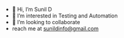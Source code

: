 - 👋 Hi, I’m Sunil D
- 👀 I’m interested in Testing and Automation
- 💞️ I’m looking to collaborate 
- reach me at sunildinfo@gmail.com

<!---
sunilsdinfo/sunilsdinfo is a ✨ special ✨ repository because its `README.md` (this file) appears on your GitHub profile.
You can click the Preview link to take a look at your changes.
--->
